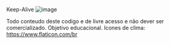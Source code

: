 


Keep-Alive
![image](https://user-images.githubusercontent.com/80009432/195650592-4421c5dc-fb9c-4b60-8b00-0aba416bb2db.png)

Todo conteudo deste codigo e de livre acesso e não dever ser comercializado.
Objetivo educacional.
Icones de clima: https://www.flaticon.com/br